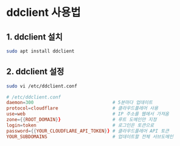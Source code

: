 # ddclient 사용법

## 1. ddclient 설치
```bash
sudo apt install ddclient
```

## 2. ddclient 설정
```bash
sudo vi /etc/ddclient.conf
```

```conf
# /etc/ddclient.conf
daemon=300                             # 5분마다 업데이트
protocol=cloudflare                    # 클라우드플레어 사용
use=web                                # IP 주소를 웹에서 가져옴
zone={{ROOT_DOMAIN}}                   # 루트 도메인만 지정
login=token                            # 로그인은 토큰으로
password={{YOUR_CLOUDFLARE_API_TOKEN}} # 클라우드플레어 API 토큰
YOUR_SUBDOMAINS                        # 업데이트할 전체 서브도메인
